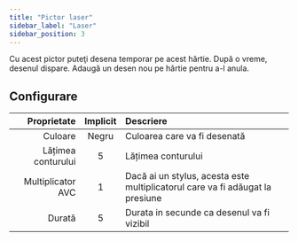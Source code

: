 ```yaml
---
title: "Pictor laser"
sidebar_label: "Laser"
sidebar_position: 3
---
```



Cu acest pictor puteţi desena temporar pe acest hârtie. După o vreme, desenul dispare. Adaugă un desen nou pe hârtie pentru a-l anula.

## Configurare

|        Proprietate | Implicit | Descriere                                                                     |
| ------------------:|:--------:|:----------------------------------------------------------------------------- |
|            Culoare |  Negru   | Culoarea care va fi desenată                                                  |
| Lățimea conturului |    5     | Lățimea conturului                                                            |
|  Multiplicator AVC |    1     | Dacă ai un stylus, acesta este multiplicatorul care va fi adăugat la presiune |
|             Durată |    5     | Durata in secunde ca desenul va fi vizibil                                    |
